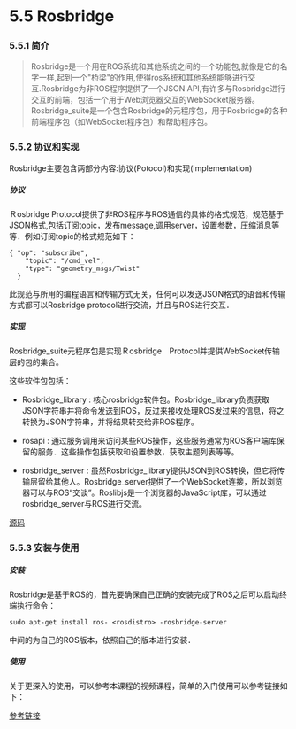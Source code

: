 # 5.5 Rosbridge

### 5.5.1 简介

>Rosbridge是一个用在ROS系统和其他系统之间的一个功能包,就像是它的名字一样,起到一个"桥梁"的作用,使得ros系统和其他系统能够进行交互.Rosbridge为非ROS程序提供了一个JSON API,有许多与Rosbridge进行交互的前端，包括一个用于Web浏览器交互的WebSocket服务器。Rosbridge_suite是一个包含Rosbridge的元程序包，用于Rosbridge的各种前端程序包（如WebSocket程序包）和帮助程序包。

### 5.5.2 协议和实现

Rosbridge主要包含两部分内容:协议(Potocol)和实现(Implementation)

##### 协议
Ｒosbridge Protocol提供了非ROS程序与ROS通信的具体的格式规范，规范基于JSON格式,包括订阅topic，发布message,调用server，设置参数，压缩消息等等．例如订阅topic的格式规范如下：

    { "op": "subscribe",
        "topic": "/cmd_vel",
        "type": "geometry_msgs/Twist"
      }
      
  此规范与所用的编程语言和传输方式无关，任何可以发送JSON格式的语音和传输方式都可以Rosbridge protocol进行交流，并且与ROS进行交互．

##### 实现
Rosbridge_suite元程序包是实现Ｒosbridge　Protocol并提供WebSocket传输层的包的集合。

这些软件包包括：

* Rosbridge_library : 核心rosbridge软件包。Rosbridge_library负责获取JSON字符串并将命令发送到ROS，反过来接收处理ROS发过来的信息，将之转换为JSON字符串，并将结果转交给非ROS程序。

* rosapi : 通过服务调用来访问某些ROS操作，这些服务通常为ROS客户端库保留的服务．这些操作包括获取和设置参数，获取主题列表等等。

* rosbridge_server : 虽然Rosbridge_library提供JSON到ROS转换，但它将传输层留给其他人。Rosbridge_server提供了一个WebSocket连接，所以浏览器可以与ROS“交谈”。Roslibjs是一个浏览器的JavaScript库，可以通过rosbridge_server与ROS进行交流。


[源码](https://github.com/RobotWebTools/rosbridge_suite)

### 5.5.3 安装与使用

##### 安装
Rosbridge是基于ROS的，首先要确保自己正确的安装完成了ROS之后可以启动终端执行命令：

`sudo apt-get install ros- <rosdistro> -rosbridge-server`

中间的<rosdistro>为自己的ROS版本，依照自己的版本进行安装．

##### 使用
关于更深入的使用，可以参考本课程的视频课程，简单的入门使用可以参考链接如下：

[参考链接](http://wiki.ros.org/rosbridge_suite/Tutorials/RunningRosbridge)